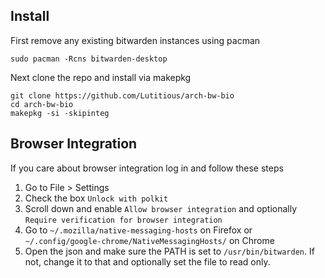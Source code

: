 ## Install

First remove any existing bitwarden instances using pacman

`sudo pacman -Rcns bitwarden-desktop`

Next clone the repo and install via makepkg

```
git clone https://github.com/Lutitious/arch-bw-bio
cd arch-bw-bio
makepkg -si -skipinteg
```
## Browser Integration
If you care about browser integration log in and follow these steps

1) Go to File > Settings
2) Check the box `Unlock with polkit`
3) Scroll down and enable `Allow browser integration` and optionally `Require verification for browser integration`
4) Go to `~/.mozilla/native-messaging-hosts` on Firefox or `~/.config/google-chrome/NativeMessagingHosts/` on Chrome
5) Open the json and make sure the PATH is set to `/usr/bin/bitwarden`. If not, change it to that and optionally set the file to read only.